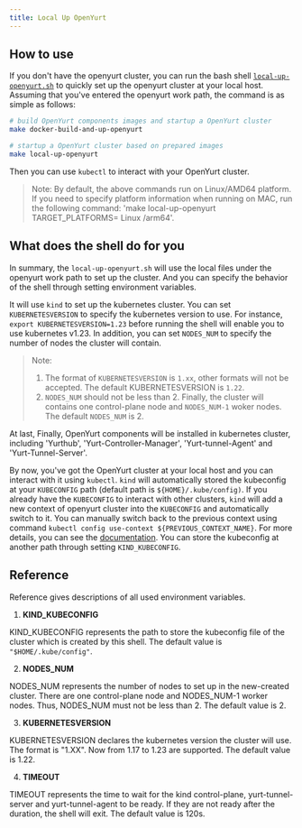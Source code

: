 ```yaml
---
title: Local Up OpenYurt
---
```


## How to use

If you don't have the openyurt cluster, you can run the bash shell [`local-up-openyurt.sh`](https://github.com/openyurtio/openyurt/blob/master/hack/make-rules/local-up-openyurt.sh) to quickly set up the openyurt cluster at your local host.
Assuming that you've entered the openyurt work path, the command is as simple as follows:

```bash
# build OpenYurt components images and startup a OpenYurt cluster
make docker-build-and-up-openyurt

# startup a OpenYurt cluster based on prepared images
make local-up-openyurt
```
Then you can use `kubectl` to interact with your OpenYurt cluster.

> Note:
> By default, the above commands run on Linux/AMD64 platform. If you need to specify platform information when running on MAC, run the following command: 'make local-up-openyurt TARGET_PLATFORMS= Linux /arm64'.

## What does the shell do for you

In summary, the `local-up-openyurt.sh` will use the local files under the openyurt work path to set up the cluster.  And you can specify the behavior of the shell through setting environment variables.

It will use `kind` to set up the kubernetes cluster. You can set `KUBERNETESVERSION` to specify the kubernetes version to use. For instance, `export KUBERNETESVERSION=1.23` before running the shell will enable you to use kubernetes v1.23. In addition, you can set `NODES_NUM` to specify the number of nodes the cluster will contain.
>Note:
>1. The format of `KUBERNETESVERSION` is `1.xx`, other formats will not be accepted. The default KUBERNETESVERSION is `1.22`.
>2. `NODES_NUM` should not be less than 2. Finally, the cluster will contains one control-plane node and `NODES_NUM-1` woker nodes. The default `NODES_NUM` is 2.

At last, Finally, OpenYurt components will be installed in kubernetes cluster, including 'Yurthub', 'Yurt-Controller-Manager', 'Yurt-tunnel-Agent' and 'Yurt-Tunnel-Server'.

By now, you've got the OpenYurt cluster at your local host and you can interact with it using `kubectl`. `kind` will automatically stored the kubeconfig at your `KUBECONFIG` path (default path is `${HOME}/.kube/config)`. If you already have the `KUBECONFIG` to interact with other clusters, `kind` will add a new context of openyurt cluster into the `KUBECONFIG` and automatically switch to it. You can manually switch back to the previous context using command `kubectl config use-context ${PREVIOUS_CONTEXT_NAME}`. For more details, you can see the [documentation](https://kubernetes.io/docs/tasks/access-application-cluster/configure-access-multiple-clusters/). You can store the kubeconfig at another path through setting `KIND_KUBECONFIG`.

## Reference

Reference gives descriptions of all used environment variables.

1. **KIND_KUBECONFIG**

KIND_KUBECONFIG represents the path to store the kubeconfig file of the cluster which is created by this shell. The default value is `"$HOME/.kube/config"`.

2. **NODES_NUM**

NODES_NUM represents the number of nodes to set up in the new-created cluster. There are one control-plane node and NODES_NUM-1 worker nodes. Thus, NODES_NUM must not be less than 2. The default value is 2.

3. **KUBERNETESVERSION**

KUBERNETESVERSION declares the kubernetes version the cluster will use. The format is "1.XX". Now from 1.17 to 1.23 are supported. The default value is 1.22.

4. **TIMEOUT**

TIMEOUT represents the time to wait for the kind control-plane, yurt-tunnel-server and yurt-tunnel-agent to be ready. If they are not ready after the duration, the shell will exit. The default value is 120s.
